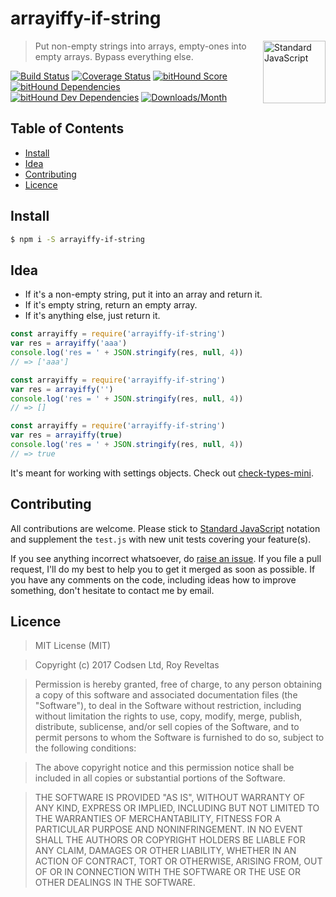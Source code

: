 # arrayiffy-if-string

<a href="https://standardjs.com" style="float: right; padding: 0 0 20px 20px;"><img src="https://cdn.rawgit.com/feross/standard/master/sticker.svg" alt="Standard JavaScript" width="100" align="right"></a>

> Put non-empty strings into arrays, empty-ones into empty arrays. Bypass everything else.

[![Build Status][travis-img]][travis-url]
[![Coverage Status][cov-img]][cov-url]
[![bitHound Score][bithound-img]][bithound-url]
[![bitHound Dependencies][deps-img]][deps-url]
[![bitHound Dev Dependencies][dev-img]][dev-url]
[![Downloads/Month][downloads-img]][downloads-url]

## Table of Contents

<!-- START doctoc generated TOC please keep comment here to allow auto update -->
<!-- DON'T EDIT THIS SECTION, INSTEAD RE-RUN doctoc TO UPDATE -->


- [Install](#install)
- [Idea](#idea)
- [Contributing](#contributing)
- [Licence](#licence)

<!-- END doctoc generated TOC please keep comment here to allow auto update -->

## Install

```bash
$ npm i -S arrayiffy-if-string
```

## Idea

- If it's a non-empty string, put it into an array and return it.
- If it's empty string, return an empty array.
- If it's anything else, just return it.

```js
const arrayiffy = require('arrayiffy-if-string')
var res = arrayiffy('aaa')
console.log('res = ' + JSON.stringify(res, null, 4))
// => ['aaa']
```

```js
const arrayiffy = require('arrayiffy-if-string')
var res = arrayiffy('')
console.log('res = ' + JSON.stringify(res, null, 4))
// => []
```

```js
const arrayiffy = require('arrayiffy-if-string')
var res = arrayiffy(true)
console.log('res = ' + JSON.stringify(res, null, 4))
// => true
```

It's meant for working with settings objects. Check out [check-types-mini](https://github.com/codsen/check-types-mini).

## Contributing

All contributions are welcome. Please stick to [Standard JavaScript](https://standardjs.com) notation and supplement the `test.js` with new unit tests covering your feature(s).

If you see anything incorrect whatsoever, do [raise an issue](https://github.com/codsen/arrayiffy-if-string/issues). If you file a pull request, I'll do my best to help you to get it merged as soon as possible. If you have any comments on the code, including ideas how to improve something, don't hesitate to contact me by email.

## Licence

> MIT License (MIT)

> Copyright (c) 2017 Codsen Ltd, Roy Reveltas

> Permission is hereby granted, free of charge, to any person obtaining a copy
of this software and associated documentation files (the "Software"), to deal
in the Software without restriction, including without limitation the rights
to use, copy, modify, merge, publish, distribute, sublicense, and/or sell
copies of the Software, and to permit persons to whom the Software is
furnished to do so, subject to the following conditions:

> The above copyright notice and this permission notice shall be included in all
copies or substantial portions of the Software.

> THE SOFTWARE IS PROVIDED "AS IS", WITHOUT WARRANTY OF ANY KIND, EXPRESS OR
IMPLIED, INCLUDING BUT NOT LIMITED TO THE WARRANTIES OF MERCHANTABILITY,
FITNESS FOR A PARTICULAR PURPOSE AND NONINFRINGEMENT. IN NO EVENT SHALL THE
AUTHORS OR COPYRIGHT HOLDERS BE LIABLE FOR ANY CLAIM, DAMAGES OR OTHER
LIABILITY, WHETHER IN AN ACTION OF CONTRACT, TORT OR OTHERWISE, ARISING FROM,
OUT OF OR IN CONNECTION WITH THE SOFTWARE OR THE USE OR OTHER DEALINGS IN THE
SOFTWARE.

[travis-img]: https://travis-ci.org/codsen/arrayiffy-if-string.svg?branch=master
[travis-url]: https://travis-ci.org/codsen/arrayiffy-if-string

[cov-img]: https://coveralls.io/repos/github/codsen/arrayiffy-if-string/badge.svg?branch=master
[cov-url]: https://coveralls.io/github/codsen/arrayiffy-if-string?branch=master

[bithound-img]: https://www.bithound.io/github/codsen/arrayiffy-if-string/badges/score.svg
[bithound-url]: https://www.bithound.io/github/codsen/arrayiffy-if-string

[deps-img]: https://www.bithound.io/github/codsen/arrayiffy-if-string/badges/dependencies.svg
[deps-url]: https://www.bithound.io/github/codsen/arrayiffy-if-string/master/dependencies/npm

[dev-img]: https://www.bithound.io/github/codsen/arrayiffy-if-string/badges/devDependencies.svg
[dev-url]: https://www.bithound.io/github/codsen/arrayiffy-if-string/master/dependencies/npm

[downloads-img]: https://img.shields.io/npm/dm/arrayiffy-if-string.svg
[downloads-url]: https://www.npmjs.com/package/arrayiffy-if-string
